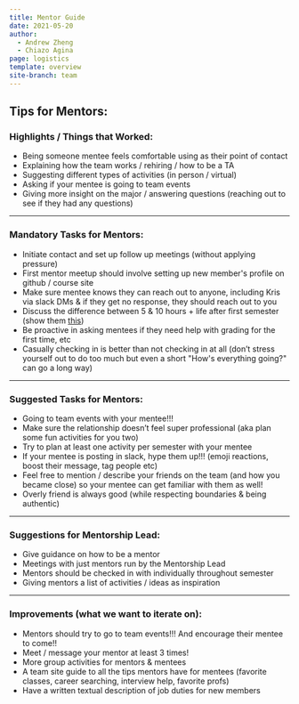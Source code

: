 ```yaml
---
title: Mentor Guide
date: 2021-05-20
author:
  - Andrew Zheng
  - Chiazo Agina
page: logistics
template: overview
site-branch: team
---
```


## Tips for Mentors:

### Highlights / Things that Worked:

- Being someone mentee feels comfortable using as their point of contact
- Explaining how the team works / rehiring / how to be a TA
- Suggesting different types of activities (in person / virtual)
- Asking if your mentee is going to team events
- Giving more insight on the major / answering questions (reaching out to see if they had any questions)

---

### Mandatory Tasks for Mentors:

- Initiate contact and set up follow up meetings (without applying pressure)
- First mentor meetup should involve setting up new member's profile on github / course site
- Make sure mentee knows they can reach out to anyone, including Kris via slack DMs & if they get no response, they should reach out to you
- Discuss the difference between 5 & 10 hours + life after first semester (show them [this](/team/documentation/guides/special_teams))
- Be proactive in asking mentees if they need help with grading for the first time, etc
- Casually checking in is better than not checking in at all (don’t stress yourself out to do too much but even a short "How's everything going?" can go a long way)

---

### Suggested Tasks for Mentors:

- Going to team events with your mentee!!!
- Make sure the relationship doesn’t feel super professional (aka plan some fun activities for you two)
- Try to plan at least one activity per semester with your mentee
- If your mentee is posting in slack, hype them up!!! (emoji reactions, boost their message, tag people etc)
- Feel free to mention / describe your friends on the team (and how you became close) so your mentee can get familiar with them as well!
- Overly friend is always good (while respecting boundaries & being authentic)

---

### Suggestions for Mentorship Lead:

- Give guidance on how to be a mentor
- Meetings with just mentors run by the Mentorship Lead
- Mentors should be checked in with individually throughout semester
- Giving mentors a list of activities / ideas as inspiration

---

### Improvements (what we want to iterate on):

- Mentors should try to go to team events!!! And encourage their mentee to come!!
- Meet / message your mentor at least 3 times!
- More group activities for mentors & mentees
- A team site guide to all the tips mentors have for mentees (favorite classes, career searching, interview help, favorite profs)
- Have a written textual description of job duties for new members

